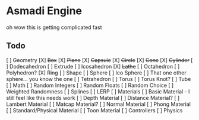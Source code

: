 # Asmadi Engine

oh wow this is getting complicated fast

## Todo
[ ] Geometry
    [X] ~~Box~~
    [X] ~~Plane~~
    [X] ~~Capsule~~
    [X] ~~Circle~~
    [X] ~~Cone~~
    [X] ~~Cylinder~~
    [ ] Dodecahedron
    [ ] Extrude
    [ ] Icosahedron
    [X] ~~Lathe~~
    [ ] Octahedron
    [ ] Polyhedron?
    [X] ~~Ring~~
    [ ] Shape
    [ ] Sphere
    [ ] Ico Sphere
    [ ] That one other sphere... you know the one
    [ ] Tetrahedron
    [ ] Torus
    [ ] Torus Knot?
    [ ] Tube
[ ] Math
    [ ] Random Integers
    [ ] Random Floats
    [ ] Random Choice
    [ ] Weighted Randomness
    [ ] Splines
    [ ] LERP
[ ] Materials
    [ ] Basic Material
        - I still feel like this needs work
    [ ] Depth Material
    [ ] Distance Material?
    [ ] Lambert Material
    [ ] Matcap Material?
    [ ] Normal Material
    [ ] Phong Material
    [ ] Standard/Physical Material
    [ ] Toon Material
[ ] Controllers
[ ] Physics